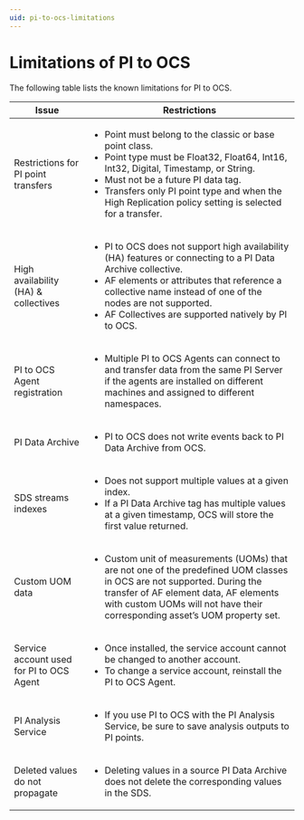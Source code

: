 ```yaml
---
uid: pi-to-ocs-limitations
---
```


# Limitations of PI to OCS

The following table lists the known limitations for PI to OCS.

| Issue | Restrictions | 
| ------------- | ----------------- | 
| Restrictions for PI point transfers | <ul><li>Point must belong to the classic or base point class.</li><li>Point type must be Float32, Float64, Int16, Int32, Digital, Timestamp, or String.</li><li>Must not be a future PI data tag.</li><li>Transfers only PI point type and when the High Replication policy setting is selected for a transfer.</li></ul> |
| High availability (HA) & collectives | <ul><li>PI to OCS does not support high availability (HA) features or connecting to a PI Data Archive collective.</li><li> AF elements or attributes that reference a collective name instead of one of the nodes are not supported.</li><li> AF Collectives are supported natively by PI to OCS.</li></ul> |
| PI to OCS Agent registration | <ul><li>Multiple PI to OCS Agents can connect to and transfer data from the same PI Server if the agents are installed on different machines and assigned to different namespaces.</li></ul> |
| PI Data Archive | <ul><li>PI to OCS does not write events back to PI Data Archive from OCS.</li></ul> |
| SDS streams indexes | <ul><li>Does not support multiple values at a given index.</li><li>If a PI Data Archive tag has multiple values at a given timestamp, OCS will store the first value returned.</li></ul> |
| Custom UOM data | <ul><li>Custom unit of measurements (UOMs) that are not one of the predefined UOM classes in OCS are not supported. During the transfer of AF element data, AF elements with custom UOMs will not have their corresponding asset’s UOM property set.</li></ul> |
| Service account used for PI to OCS Agent | <ul><li>Once installed, the service account cannot be changed to another account.</li><li>To change a service account, reinstall the PI to OCS Agent.</li></ul> |
| PI Analysis Service | <ul><li>If you use PI to OCS with the PI Analysis Service, be sure to save analysis outputs to PI points.</li></ul> |
| Deleted values do not propagate | <ul><li>Deleting values in a source PI Data Archive does not delete the corresponding values in the SDS.</li></ul> |